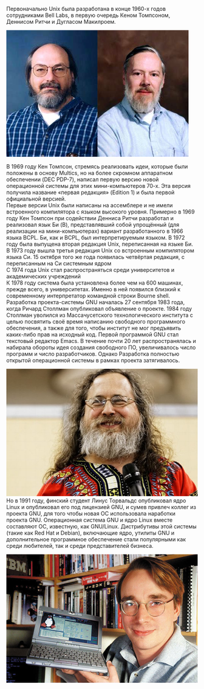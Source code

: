 Первоначально Unix была разработана в конце 1960-х годов сотрудниками Bell Labs, в первую очередь Кеном Томпсоном, Деннисом Ритчи и Дугласом Макилроем.


![image6.png](../images/niemnogho-istorii_1.png)


В 1969 году Кен Томпсон, стремясь реализовать идеи, которые были положены в основу Multics, но на более скромном аппаратном обеспечении (DEC PDP-7), написал первую версию новой операционной системы для этих мини-компьютеров 70-х. Эта версия получила название «первая редакция» (Edition 1) и была первой официальной версией.  
Первые версии Unix были написаны на ассемблере и не имели встроенного компилятора с языком высокого уровня. Примерно в 1969 году Кен Томпсон при содействии Денниса Ритчи разработал и реализовал язык Би (B), представлявший собой упрощённый (для реализации на мини-компьютерах) вариант разработанного в 1966 языка BCPL. Би, как и BCPL, был интерпретируемым языком. В 1972 году была выпущена вторая редакция Unix, переписанная на языке Би.  
В 1973 году вышла третья редакция Unix со встроенным компилятором языка Си. 15 октября того же года появилась четвёртая редакция, с переписанным на Си системным ядром  
С 1974 года Unix стал распространяться среди университетов и академических учреждений  
К 1978 году система была установлена более чем на 600 машинах, прежде всего, в университетах. Именно в ней появился близкий к современному интерпретатор командной строки Bourne shell.  
Разработка проекта-системы GNU началась 27 сентября 1983 года, когда Ричард Столлман опубликовал объявление о проекте. 1984 году Столлман уволился из Массачусетского технологического института с целью посвятить своё время написанию свободного программного обеспечения, а также для того, чтобы институт не мог предъявить каких-либо прав на исходный код. Первой программой GNU стал текстовый редактор Emacs. В течение почти 20 лет распространялась и набирала обороты идея создания свободного ПО, увеличивалось число программ и число разработчиков. Однако Разработка полностью открытой операционной системы в рамках проекта затягивалось.


![image8.png](../images/niemnogho-istorii_2.png)  
Но в 1991 году, финский студент Линус Торвальдс опубликовал ядро Linux и опубликовал его под лицензией GNU, и сумев привлеч коллег из проекта GNU, для того чтобы новая ОС использовала наработки проекта GNU. Операционная система GNU и ядро Linux вместе составляют ОС, известную, как GNU/Linux. Дистрибутивы этой системы (такие как Red Hat и Debian), включающие ядро, утилиты GNU и дополнительное программное обеспечение стали популярными как среди любителей, так и среди представителей бизнеса.


![image7.png](../images/niemnogho-istorii_3.png)

